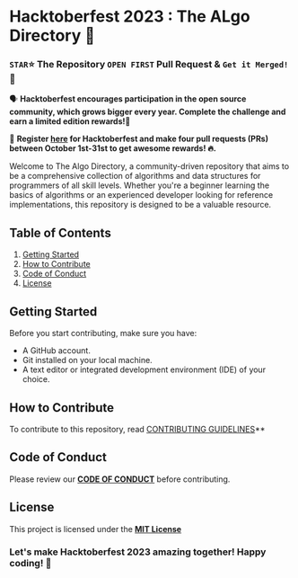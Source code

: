 # Hacktoberfest 2023 : The ALgo Directory 🚀
### `STAR`⭐ The Repository `OPEN FIRST` Pull Request & `Get it Merged!` 🎉

🗣 **Hacktoberfest encourages participation in the open source community, which grows bigger every year. Complete the challenge and earn a limited edition rewards!🚀**

📢 **Register [here](https://hacktoberfest.com) for Hacktoberfest and make four pull requests (PRs) between October 1st-31st to get awesome rewards! 🔥.**

Welcome to The Algo Directory, a community-driven repository that aims to be a comprehensive collection of algorithms and data structures for programmers of all skill levels. Whether you're a beginner learning the basics of algorithms or an experienced developer looking for reference implementations, this repository is designed to be a valuable resource.

## Table of Contents

1. [Getting Started](#getting-started)
2. [How to Contribute](#how-to-contribute)
3. [Code of Conduct](#code-of-conduct)
4. [License](#license)

## Getting Started

Before you start contributing, make sure you have:
- A GitHub account.
- Git installed on your local machine.
- A text editor or integrated development environment (IDE) of your choice.

## How to Contribute

To contribute to this repository, read [CONTRIBUTING GUIDELINES](CONTRIBUTING.md)**

## Code of Conduct

Please review our **[CODE OF CONDUCT](CODE_OF_CONDUCT.md)** before contributing.

## License

This project is licensed under the **[MIT License](LICENSE)**

### Let's make Hacktoberfest 2023 amazing together! Happy coding! 🎉
